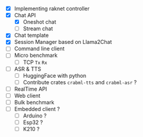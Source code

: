 - [x] Implementing raknet controller
- [x] Chat API
  - [x] Oneshot chat
  - [ ] Stream chat
- [x] Chat template
- [x] Session Manager based on Llama2Chat
- [ ] Command line client
- [ ] Micro benchmark
  - [ ] TCP `Tx` `Rx`
- [ ] ASR & TTS
  - [ ] HuggingFace with python
  - [ ] Contribute crates `crabml-tts` and `crabml-asr` ?
- [ ] RealTime API
- [ ] Web client
- [ ] Bulk benchmark
- [ ] Embedded client ?
  - [ ] Arduino ?
  - [ ] Esp32 ?
  - [ ] K210 ?
